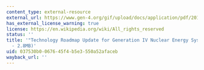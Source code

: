 ```yaml
---
content_type: external-resource
external_url: https://www.gen-4.org/gif/upload/docs/application/pdf/2014-03/gif-tru2014.pdf
has_external_license_warning: true
license: https://en.wikipedia.org/wiki/All_rights_reserved
status: ''
title: '"Technology Roadmap Update for Generation IV Nuclear Energy Systems." (PDF
  - 2.8MB)'
uid: 037530b0-0676-45f4-b5e3-550a52afaceb
wayback_url: ''
---
```


